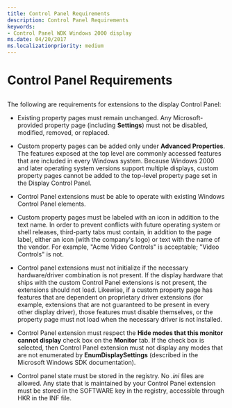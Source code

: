 ```yaml
---
title: Control Panel Requirements
description: Control Panel Requirements
keywords:
- Control Panel WDK Windows 2000 display
ms.date: 04/20/2017
ms.localizationpriority: medium
---
```


# Control Panel Requirements


## <span id="ddk_control_panel_requirements_gg"></span><span id="DDK_CONTROL_PANEL_REQUIREMENTS_GG"></span>


The following are requirements for extensions to the display Control Panel:

-   Existing property pages must remain unchanged. Any Microsoft-provided property page (including **Settings**) must not be disabled, modified, removed, or replaced.

-   Custom property pages can be added only under **Advanced Properties**. The features exposed at the top level are commonly accessed features that are included in every Windows system. Because Windows 2000 and later operating system versions support multiple displays, custom property pages cannot be added to the top-level property page set in the Display Control Panel.

-   Control Panel extensions must be able to operate with existing Windows Control Panel elements.

-   Custom property pages must be labeled with an icon in addition to the text name. In order to prevent conflicts with future operating system or shell releases, third-party tabs must contain, in addition to the page label, either an icon (with the company's logo) or text with the name of the vendor. For example, "Acme Video Controls" is acceptable; "Video Controls" is not.

-   Control panel extensions must not initialize if the necessary hardware/driver combination is not present. If the display hardware that ships with the custom Control Panel extensions is not present, the extensions should not load. Likewise, if a custom property page has features that are dependent on proprietary driver extensions (for example, extensions that are not guaranteed to be present in every other display driver), those features must disable themselves, or the property page must not load when the necessary driver is not installed.

-   Control Panel extension must respect the **Hide modes that this monitor cannot display** check box on the **Monitor** tab. If the check box is selected, then Control Panel extension must not display any modes that are not enumerated by **EnumDisplaySettings** (described in the Microsoft Windows SDK documentation).

-   Control panel state must be stored in the registry. No *.ini* files are allowed. Any state that is maintained by your Control Panel extension must be stored in the SOFTWARE key in the registry, accessible through HKR in the INF file.

 

 





